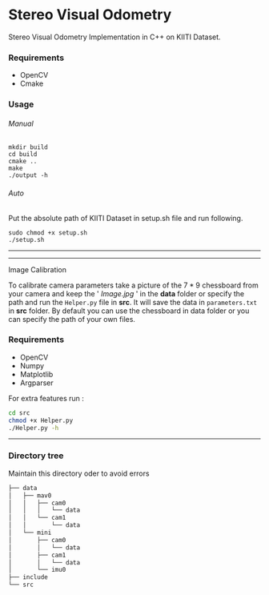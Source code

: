 # Stereo Visual Odometry

Stereo Visual Odometry Implementation in C++ on KIITI Dataset.

### Requirements

- OpenCV
- Cmake

### Usage

###### Manual
```
mkdir build
cd build
cmake ..
make
./output -h
```
###### Auto
Put the absolute path of KIITI Dataset in setup.sh file and run following.

```
sudo chmod +x setup.sh
./setup.sh
```

---

---

Image Calibration

To calibrate camera parameters  take a picture of the  $7*9$ chessboard from your camera and keep the  ' *Image.jpg* ' in the **data** folder or specify the path  and run the `Helper.py` file in **src**. It will save the data in `parameters.txt` in **src** folder. By default you can use the chessboard in data folder or you can specify the path of your own files.

### Requirements

- OpenCV
- Numpy
- Matplotlib
- Argparser

For extra features run :
```bash
cd src
chmod +x Helper.py
./Helper.py -h
```
---
### Directory tree
Maintain this directory oder to avoid errors
```bash
├── data
│   ├── mav0
│   │   ├── cam0
│   │   │   └── data
│   │   └── cam1
│   │       └── data
│   └── mini
│       ├── cam0
│       │   └── data
│       ├── cam1
│       │   └── data
│       └── imu0
├── include
└── src
```
